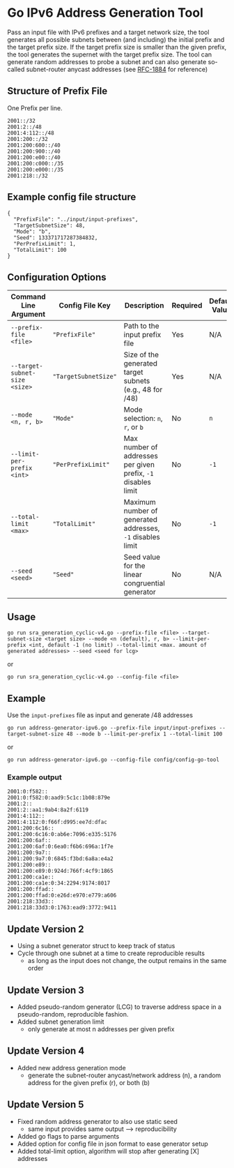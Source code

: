 # Go IPv6 Address Generation Tool
Pass an input file with IPv6 prefixes and a target network size, the tool generates all possible subnets between (and including) the initial prefix and the target prefix size.
If the target prefix size is smaller than the given prefix, the tool generates the supernet with the target prefix size.
The tool can generate random addresses to probe a subnet and can also generate so-called subnet-router anycast addresses (see [RFC-1884](https://datatracker.ietf.org/doc/html/rfc1884) for reference)

## Structure of Prefix File
One Prefix per line.
```
2001::/32
2001:2::/48
2001:4:112::/48
2001:200::/32
2001:200:600::/40
2001:200:900::/40
2001:200:e00::/40
2001:200:c000::/35
2001:200:e000::/35
2001:218::/32
```

## Example config file structure
```
{
  "PrefixFile": "../input/input-prefixes",
  "TargetSubnetSize": 48,
  "Mode": "b",
  "Seed": 133371717287384832,
  "PerPrefixLimit": 1,
  "TotalLimit": 100
}
```

## Configuration Options
| Command Line Argument           | Config File Key     | Description                                          | Required | Default Value |
|---------------------------------|---------------------|------------------------------------------------------|----------|--------------|
| `--prefix-file <file>`         | `"PrefixFile"`      | Path to the input prefix file                        | Yes      | N/A          |
| `--target-subnet-size <size>`  | `"TargetSubnetSize"`| Size of the generated target subnets (e.g., 48 for /48) | Yes      | N/A          |
| `--mode <n, r, b>`            | `"Mode"`           | Mode selection: `n`, `r`, or `b`         | No       | `n`          |
| `--limit-per-prefix <int>`    | `"PerPrefixLimit"`  | Max number of addresses per given prefix, `-1` disables limit | No       | `-1`         |
| `--total-limit <max>`         | `"TotalLimit"`      | Maximum number of generated addresses, `-1` disables limit | No       | `-1`         |
| `--seed <seed>`               | `"Seed"`           | Seed value for the linear congruential generator   | No       | N/A

## Usage
```
go run sra_generation_cyclic-v4.go --prefix-file <file> --target-subnet-size <target size> --mode <n (default), r, b> --limit-per-prefix <int, default -1 (no limit) --total-limit <max. amount of generated addresses> --seed <seed for lcg>
```
or
```
go run sra_generation_cyclic-v4.go --config-file <file>
```
## Example
Use the `input-prefixes` file as input and generate /48 addresses
```
go run address-generator-ipv6.go --prefix-file input/input-prefixes --target-subnet-size 48 --mode b --limit-per-prefix 1 --total-limit 100
```
or
```
go run address-generator-ipv6.go --config-file config/config-go-tool 
```
### Example output
```
2001:0:f582::
2001:0:f582:0:aad9:5c1c:1b08:879e
2001:2::
2001:2::aa1:9ab4:8a2f:6119
2001:4:112::
2001:4:112:0:f66f:d995:ee7d:dfac
2001:200:6c16::
2001:200:6c16:0:ab6e:7096:e335:5176
2001:200:6af::
2001:200:6af:0:6ea0:f6b6:696a:1f7e
2001:200:9a7::
2001:200:9a7:0:6845:f3bd:6a8a:e4a2
2001:200:e89::
2001:200:e89:0:924d:766f:4cf9:1865
2001:200:ca1e::
2001:200:ca1e:0:34:2294:9174:8017
2001:200:ffad::
2001:200:ffad:0:e26d:e970:e779:a606
2001:218:33d3::
2001:218:33d3:0:1763:ead9:3772:9411
```

## Update Version 2
- Using a subnet generator struct to keep track of status
- Cycle through one subnet at a time to create reproducible results
    - as long as the input does not change, the output remains in the same order
## Update Version 3
- Added pseudo-random generator (LCG) to traverse address space in a pseudo-random, reproducible fashion.
- Added subnet generation limit
    - only generate at most n addresses per given prefix
## Update Version 4
- Added new address generation mode
    - generate the subnet-router anycast/network address (n), a random address for the given prefix (r), or both (b)
## Update Version 5
- Fixed random address generator to also use static seed
    - same input provides same output --> reproducibility
- Added go flags to parse arguments
- Added option for config file in json format to ease generator setup
- Added total-limit option, algorithm will stop after generating [X] addresses

